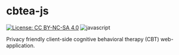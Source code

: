 # cbtea-js
[![License: CC BY-NC-SA 4.0](https://licensebuttons.net/l/by-nc-sa/4.0/80x15.png)](https://creativecommons.org/licenses/by-nc-sa/4.0/)
![javascript](https://camo.githubusercontent.com/4edd5ee944a85e0695ef7b116583a10d50258ce02bf830cb29a8e944ef2f6b95/68747470733a2f2f7261776769742e636f6d2f616c65656e34322f6261646765732f6d61737465722f7372632f6a6176617363726970742e737667)

Privacy friendly client-side cognitive behavioral therapy (CBT) web-application.
